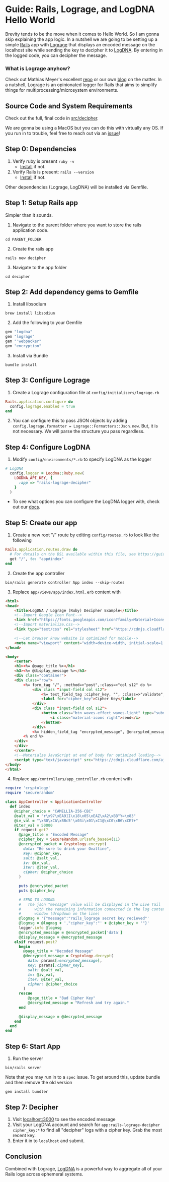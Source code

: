 # Guide: Rails, Lograge, and LogDNA Hello World

Brevity tends to be the move when it comes to Hello World.  So I am gonna skip explaining the app logic.  In a nutshell we are going to be setting up a simple <a href="https://rubyonrails.org/" target="_blank">Rails</a> app with <a href="https://github.com/roidrage/lograge" target="_blank">Lograge</a> that displays an encoded message on the localhost site while sending the key to decipher it to <a href="https://logdna.com" target="_blank">LogDNA</a>.  By entering in the logged code, you can decipher the message.

### What is Lograge anyhow?

Check out Mathias Meyer's excellent <a href="https://github.com/roidrage/lograge" target="_blank">repo</a> or our own <a href="" target="_blank">blog</a> on the matter.  In a nutshell, Lograge is an opinionated logger for Rails that aims to simplify things for multiprocessing/microsystem environments.

## Source Code and System Requirements

Check out the full, final code in [src/decipher](src/decipher/).

We are gonna be using a MacOS but you can do this with virtually any OS.  If you run in to trouble, feel free to reach out via an [issue](https://github.com/braxtonj/logdna_lograge_example/issues)!

## Step 0: Dependencies

1. Verify ruby is present `ruby -v`
   * <a href="https://www.ruby-lang.org/en/downloads/" target="_blank">Install</a> if not.
2. Verify Rails is present: `rails --version`
   * <a href="https://guides.rubyonrails.org/getting_started.html#creating-a-new-rails-project-installing-rails" target="_blank">Install</a> if not.

Other dependencies (Lograge, LogDNA) will be installed via Gemfile.

## Step 1: Setup Rails app

Simpler than it sounds.

1. Navigate to the parent folder where you want to store the rails application code.
```console
cd PARENT_FOLDER
```
2. Create the rails app
```console
rails new decipher
```
3. Navigate to the app folder
```console
cd decipher
```

## Step 2: Add dependency gems to Gemfile

1. Install libsodium
```console
brew install libsodium
```

2. Add the following to your Gemfile
```ruby
gem "logdna"
gem "lograge"
gem "'webpacker"
gem "encryption"
```

3. Install via Bundle
```console
bundle install
```

## Step 3: Configure Lograge

1. Create a Lograge configuration file at `config/initializers/lograge.rb`
```ruby
Rails.application.configure do
  config.lograge.enabled = true
end
```
2. You can configure this to pass JSON objects by adding `config.lograge.formatter = Lograge::Formatters::Json.new`.  But, it is not necessary.  We will parse the structure you pass regardless.

## Step 4: Configure LogDNA

1. Modify `config/environments/*.rb` to specify LogDNA as the logger
```ruby
# LogDNA
  config.logger = Logdna::Ruby.new(
    LOGDNA_API_KEY, {
      :app => "rails-lograge-decipher"
    }
  )
```
  * To see what options you can configure the LogDNA logger with, check out our [docs](https://github.com/logdna/ruby#logdnarubynewingestion_key-options--).

## Step 5: Create our app

1. Create a new root "/" route by editing `config/routes.rb` to look like the following
```ruby
Rails.application.routes.draw do
  # For details on the DSL available within this file, see https://guides.rubyonrails.org/routing.html
  get "/", to: "app#index"
end
```

2. Create the app controller
```console
bin/rails generate controller App index --skip-routes
```

3. Replace `app/views/app/index.html.erb` content with
```html
<html>
<head>
    <title>LogDNA / Lograge (Ruby) Decipher Example</title>
    <!--Import Google Icon Font-->
    <link href="https://fonts.googleapis.com/icon?family=Material+Icons" rel="stylesheet">
    <!--Import materialize.css-->
    <link type="text/css" rel="stylesheet" href="https://cdnjs.cloudflare.com/ajax/libs/materialize/1.0.0/css/materialize.min.css"  media="screen,projection"/>

    <!--Let browser know website is optimized for mobile-->
    <meta name="viewport" content="width=device-width, initial-scale=1.0"/>
</head>

<body>
    <center>
    <h1><%= @page_title %></h1>
    <h3><%= @display_message %></h3>
    <div class="container">
    <div class="row">
        <%= form_tag "/", :method=>"post",:class=>"col s12" do %>
            <div class "input-field col s12">
                <%= text_field_tag :cipher_key, "", :class=>"validate", :id=>"cipher_key" %>
                <label for="cipher_key">Cipher Key</label>
            </div>
            <div class "input-field col s12">
                <button class="btn waves-effect waves-light" type="submit" name="key_submit">Submit
                    <i class="material-icons right">send</i>
                </button>
            </div>
            <%= hidden_field_tag "encrypted_message", @encrypted_message %>
        <% end %>
    </div>
    </div>
    </center>
    <!--Materialze JavaScript at end of body for optimized loading-->
    <script type="text/javascript" src="https://cdnjs.cloudflare.com/ajax/libs/materialize/1.0.0/js/materialize.min.js"></script>
</body>
</html>
```
4. Replace `app/controllers/app_controller.rb` content with
```ruby
require 'cryptology'
require 'securerandom'

class AppController < ApplicationController
  def index
    @cipher_choice = "CAMELLIA-256-CBC"
    @salt_val = "r\x97\xEA9]I\x18\x05\xEAZ\xA2\xBB^Y=\x83"
    @iv_val = "\xB0\xCA\xBBc5'\x03i\x01\xC1@\xC0\xB6\xCE7+"
    @iter_val = 50000
    if request.get?
      @page_title = "Encoded Message"
      @cipher_key = SecureRandom.urlsafe_base64(11)
      @encrypted_packet = Cryptology.encrypt(
        data: "Be sure to drink your Ovaltine",
        key: @cipher_key,
        salt: @salt_val,
        iv: @iv_val,
        iter: @iter_val,
        cipher: @cipher_choice
      )

      puts @encrypted_packet
      puts @cipher_key

      # SEND TO LOGDNA
      #   The json "message" value will be displayed in the Live Tail
      #      with the remaining information connected in the log context
      #      window (dropdown on the line)
      @logmsg = '{"message":"rails_lograge secret key recieved"'
      @logmsg = @logmsg + ',"cipher_key":"' + @cipher_key + '"}'
      logger.info @logmsg
      @encrypted_message = @encrypted_packet['data']
      @display_message = @encrypted_message
    elsif request.post?
      begin
        @page_title = "Decoded Message"
        @decrypted_message = Cryptology.decrypt(
          data: params[:encrypted_message],
          key: params[:cipher_key],
          salt: @salt_val,
          iv: @iv_val,
          iter: @iter_val,
          cipher: @cipher_choice
        )
      rescue
          @page_title = "Bad Cipher Key"
          @decrypted_message = "Refresh and try again."
      end

      @display_message = @decrypted_message
    end
  end
end

```

## Step 6: Start App

1. Run the server
```console
bin/rails server
```

Note that you may run in to a `spec` issue.  To get around this, update bundle and then remove the old version
```console
gem install bundler
```

## Step 7: Decipher

1. Visit <a href="localhost:3000" target="_blank">localhost:3000</a> to see the encoded message
2. Visit your LogDNA account and search for `app:rails-lograge-decipher cipher_key:*` to find all "decipher" logs with a cipher key.  Grab the most recent key.
3. Enter it in to `localhost` and submit.

## Conclusion

Combined with Lograge, [LogDNA](https://logdna.com) is a powerful way to aggregate all of your Rails logs across ephemeral systems.
